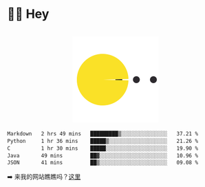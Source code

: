 
# 👋🏻 Hey
<div align="center">
	<br>
	<img src="https://raw.githubusercontent.com/Aniket965/Aniket965/master/pacman.svg?sanitize=true" width="200" height="200">
	<br>
</div>

<!--START_SECTION:waka-->

```txt
Markdown   2 hrs 49 mins   █████████▒░░░░░░░░░░░░░░░   37.21 %
Python     1 hr 36 mins    █████▒░░░░░░░░░░░░░░░░░░░   21.26 %
C          1 hr 30 mins    █████░░░░░░░░░░░░░░░░░░░░   19.90 %
Java       49 mins         ██▓░░░░░░░░░░░░░░░░░░░░░░   10.96 %
JSON       41 mins         ██▒░░░░░░░░░░░░░░░░░░░░░░   09.08 %
```

<!--END_SECTION:waka-->

 ➡️  来我的网站瞧瞧吗？[这里](https://www.shaolongfei.com)
